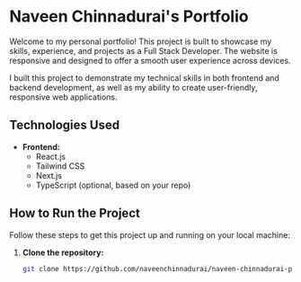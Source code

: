 # Naveen Chinnadurai's Portfolio

Welcome to my personal portfolio! This project is built to showcase my skills, experience, and projects as a Full Stack Developer. The website is responsive and designed to offer a smooth user experience across devices.

I built this project to demonstrate my technical skills in both frontend and backend development, as well as my ability to create user-friendly, responsive web applications.

## Technologies Used

- **Frontend:**
  - React.js
  - Tailwind CSS
  - Next.js
  - TypeScript (optional, based on your repo)
  
## How to Run the Project

Follow these steps to get this project up and running on your local machine:

1. **Clone the repository:**
   ```bash
   git clone https://github.com/naveenchinnadurai/naveen-chinnadurai-portfolio.git
